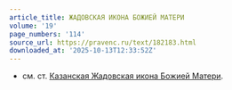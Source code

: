 ```yaml
---
article_title: ЖАДОВСКАЯ ИКОНА БОЖИЕЙ МАТЕРИ
volume: '19'
page_numbers: '114'
source_url: https://pravenc.ru/text/182183.html
downloaded_at: '2025-10-13T12:33:52Z'
---
```


- см. ст. [Казанская Жадовская икона Божией Матери](<https://pravenc.ru/text/Казанская Жадовская икона Божией Матери.html>).
